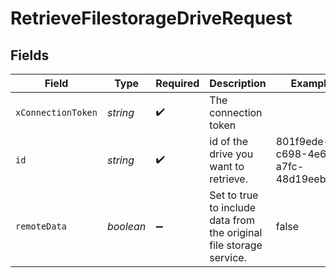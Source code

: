 # RetrieveFilestorageDriveRequest


## Fields

| Field                                                               | Type                                                                | Required                                                            | Description                                                         | Example                                                             |
| ------------------------------------------------------------------- | ------------------------------------------------------------------- | ------------------------------------------------------------------- | ------------------------------------------------------------------- | ------------------------------------------------------------------- |
| `xConnectionToken`                                                  | *string*                                                            | :heavy_check_mark:                                                  | The connection token                                                |                                                                     |
| `id`                                                                | *string*                                                            | :heavy_check_mark:                                                  | id of the drive you want to retrieve.                               | 801f9ede-c698-4e66-a7fc-48d19eebaa4f                                |
| `remoteData`                                                        | *boolean*                                                           | :heavy_minus_sign:                                                  | Set to true to include data from the original file storage service. | false                                                               |